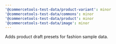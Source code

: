 ```yaml
---
'@commercetools-test-data/product-variant': minor
'@commercetools-test-data/commons': minor
'@commercetools-test-data/product': minor
'@commercetools-test-data/image': minor
---
```


Adds product draft presets for fashion sample data.
